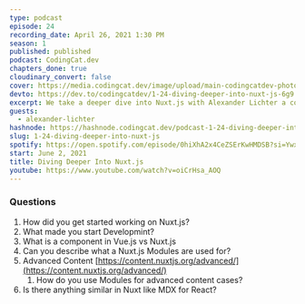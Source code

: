 ```yaml
---
type: podcast
episode: 24
recording_date: April 26, 2021 1:30 PM
season: 1
published: published
podcast: CodingCat.dev
chapters_done: true
cloudinary_convert: false
cover: https://media.codingcat.dev/image/upload/main-codingcatdev-photo/stdloblfbnlgf4pm3ze5.png
devto: https://dev.to/codingcatdev/1-24-diving-deeper-into-nuxt-js-6g9
excerpt: We take a deeper dive into Nuxt.js with Alexander Lichter a core team member of Nuxt.js.
guests:
  - alexander-lichter
hashnode: https://hashnode.codingcat.dev/podcast-1-24-diving-deeper-into-nuxt-js
slug: 1-24-diving-deeper-into-nuxt-js
spotify: https://open.spotify.com/episode/0hiXhA2x4CeZSErKwHMDSB?si=Ywx19GDIS-WT2qz-2yfl_A
start: June 2, 2021
title: Diving Deeper Into Nuxt.js
youtube: https://www.youtube.com/watch?v=oiCrHsa_AOQ
---
```


### Questions

1. How did you get started working on Nuxt.js?
2. What made you start Developmint?
3. What is a component in Vue.js vs Nuxt.js
4. Can you describe what a Nuxt.js Modules are used for?
5. Advanced Content [https://content.nuxtjs.org/advanced/](https://content.nuxtjs.org/advanced/)
   1. How do you use Modules for advanced content cases?
6. Is there anything similar in Nuxt like MDX for React?
